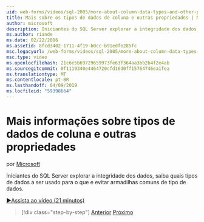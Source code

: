 ```yaml
---
uid: web-forms/videos/sql-2005/more-about-column-data-types-and-other-properties
title: Mais sobre os tipos de dados de coluna e outras propriedades | Microsoft Docs
author: microsoft
description: Iniciantes do SQL Server explorar a integridade dos dados, saiba quais tipos de dados a ser usado para o que e evitar armadilhas comuns de tipo de dados.
ms.author: riande
ms.date: 02/22/2006
ms.assetid: 8fcd3402-1711-4f19-b0cc-b91edfe285fc
msc.legacyurl: /web-forms/videos/sql-2005/more-about-column-data-types-and-other-properties
msc.type: video
ms.openlocfilehash: 21c6e5b69729659973fe63f364aa3bb2b4f2e4ab
ms.sourcegitcommit: 0f1119340e4464720cfd16d0ff15764746ea1fea
ms.translationtype: MT
ms.contentlocale: pt-BR
ms.lasthandoff: 04/09/2019
ms.locfileid: "59398664"
---
```

# <a name="more-about-column-data-types-and-other-properties"></a>Mais informações sobre tipos de dados de coluna e outras propriedades

por [Microsoft](https://github.com/microsoft)

Iniciantes do SQL Server explorar a integridade dos dados, saiba quais tipos de dados a ser usado para o que e evitar armadilhas comuns de tipo de dados.

[&#9654;Assista ao vídeo (21 minutos)](https://channel9.msdn.com/Blogs/ASP-NET-Site-Videos/more-about-column-data-types-and-other-properties)

> [!div class="step-by-step"]
> [Anterior](understanding-database-tables-and-records.md)
> [Próximo](designing-relational-database-tables.md)
